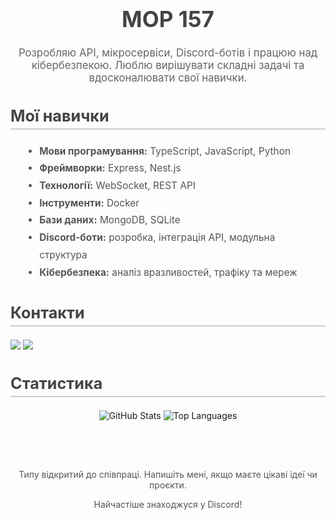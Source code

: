 <div class="header" style="text-align: center; margin-bottom: 20px;">
    <h1 style="font-size: 2.5em; color: #444;">MOP 157</h1>
    <p style="font-size: 1.2em; color: #666;">Розробляю API, мікросервіси, Discord-ботів і працюю над кібербезпекою. Люблю вирішувати складні задачі та вдосконалювати свої навички.</p>
</div>

<h2 style="font-size: 1.8em; color: #444; border-bottom: 2px solid #ccc; padding-bottom: 5px;">Мої навички</h2>
<ul style="line-height: 1.8; font-size: 1.1em; color: #555; margin-left: 20px;">
    <li><strong>Мови програмування:</strong> TypeScript, JavaScript, Python</li>
    <li><strong>Фреймворки:</strong> Express, Nest.js</li>
    <li><strong>Технології:</strong> WebSocket, REST API</li>
    <li><strong>Інструменти:</strong> Docker</li>
    <li><strong>Бази даних:</strong> MongoDB, SQLite</li>
    <li><strong>Discord-боти:</strong> розробка, інтеграція API, модульна структура</li>
    <li><strong>Кібербезпека:</strong> аналіз вразливостей, трафіку та мереж</li>
</ul>

<h2 style="font-size: 1.8em; color: #444; border-bottom: 2px solid #ccc; padding-bottom: 5px;">Контакти</h2>
<div class="social-links" style="margin-top: 10px; font-size: 1.1em;">
    <a href="https://t.me/@Mop_157" target="_blank"><img src="https://img.shields.io/badge/telegram-2CA5E0.svg?&style=for-the-badge&logo=telegram&logoColor=white"></a>
    <a href="https://discord.com/users/670163392979271710" target="_blank"><img src="https://img.shields.io/badge/discord%20-7289DA.svg?&style=for-the-badge&logo=discord&logoColor=white"></a>
</div>

<h2 style="font-size: 1.8em; color: #444; border-bottom: 2px solid #ccc; padding-bottom: 5px;">Статистика</h2>
<div class="stats" style="margin-top: 20px; text-align: center;">
    <img src="https://github-readme-stats.vercel.app/api?username=Mop157&show_icons=true&theme=radical&hide=prs,issues" alt="GitHub Stats" style="max-width: 100%; margin-bottom: 20px;">
    <img src="https://github-readme-stats.vercel.app/api/top-langs/?username=Mop157&layout=compact&theme=radical" alt="Top Languages" style="max-width: 100%;">
</div><br>

<div class="footer" style="text-align: center; margin-top: 40px; font-size: 1em; color: #555;">
    <p>Типу відкритий до співпраці. Напишіть мені, якщо маєте цікаві ідеї чи проєкти.</p>
    <p>Найчастіше знаходжуся у Discord!</p>
</div>
